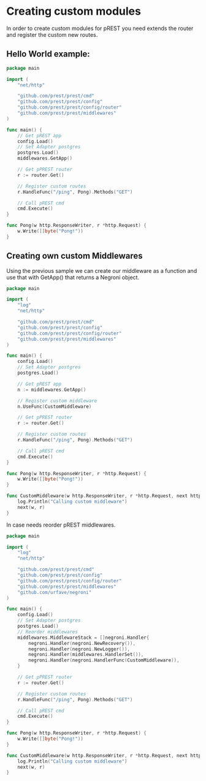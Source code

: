 # Creating custom modules

In order to create custom modules for pREST you need extends the router and register the custom new routes.

## Hello World example:

```go
package main

import (
	"net/http"

	"github.com/prest/prest/cmd"
	"github.com/prest/prest/config"
	"github.com/prest/prest/config/router"
	"github.com/prest/prest/middlewares"
)

func main() {
	// Get pREST app
	config.Load()
	// Set Adapter postgres
	postgres.Load()
	middlewares.GetApp()

	// Get pPREST router
	r := router.Get()

	// Register custom routes
	r.HandleFunc("/ping", Pong).Methods("GET")

	// Call pREST cmd
	cmd.Execute()
}

func Pong(w http.ResponseWriter, r *http.Request) {
	w.Write([]byte("Pong!"))
}
```

## Creating own custom Middlewares

Using the previous sample we can create our middleware as a function and use that with GetApp() that returns a Negroni object.

```go
package main

import (
	"log"
	"net/http"

	"github.com/prest/prest/cmd"
	"github.com/prest/prest/config"
	"github.com/prest/prest/config/router"
	"github.com/prest/prest/middlewares"
)

func main() {
	config.Load()
	// Set Adapter postgres
	postgres.Load()

	// Get pREST app
	n := middlewares.GetApp()

	// Register custom middleware
	n.UseFunc(CustomMiddleware)

	// Get pPREST router
	r := router.Get()

	// Register custom routes
	r.HandleFunc("/ping", Pong).Methods("GET")

	// Call pREST cmd
	cmd.Execute()
}

func Pong(w http.ResponseWriter, r *http.Request) {
	w.Write([]byte("Pong!"))
}

func CustomMiddleware(w http.ResponseWriter, r *http.Request, next http.HandlerFunc) {
	log.Println("Calling custom middleware")
	next(w, r)
}
```

In case needs reorder pREST middlewares.

```go
package main

import (
	"log"
	"net/http"

	"github.com/prest/prest/cmd"
	"github.com/prest/prest/config"
	"github.com/prest/prest/config/router"
	"github.com/prest/prest/middlewares"
	"github.com/urfave/negroni"
)

func main() {
	config.Load()
	// Set Adapter postgres
	postgres.Load()
	// Reorder middlewares
	middlewares.MiddlewareStack = []negroni.Handler{
		negroni.Handler(negroni.NewRecovery()),
		negroni.Handler(negroni.NewLogger()),
		negroni.Handler(middlewares.HandlerSet()),
		negroni.Handler(negroni.HandlerFunc(CustomMiddleware)),
	}

	// Get pPREST router
	r := router.Get()

	// Register custom routes
	r.HandleFunc("/ping", Pong).Methods("GET")

	// Call pREST cmd
	cmd.Execute()
}

func Pong(w http.ResponseWriter, r *http.Request) {
	w.Write([]byte("Pong!"))
}

func CustomMiddleware(w http.ResponseWriter, r *http.Request, next http.HandlerFunc) {
	log.Println("Calling custom middleware")
	next(w, r)
}
```
